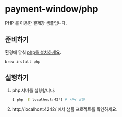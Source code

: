# payment-window/php

PHP 를 이용한 결제창 샘플입니다.

## 준비하기

환경에 맞춰 [php를 설치하세요](https://www.php.net/manual/en/install.php).

```
brew install php
```

## 실행하기

1. php 서버를 실행합니다.

   ```sh
   $ php -S localhost:4242 # 서버 실행
   ```

2. http://localhost:4242/ 에서 샘플 프로젝트를 확인하세요.
